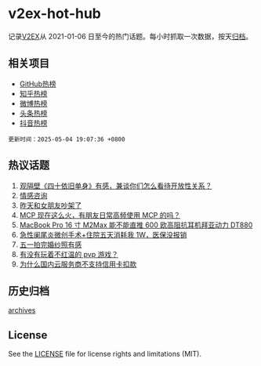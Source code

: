 # v2ex-hot-hub

 记录[V2EX](https://www.v2ex.com/)从 2021-01-06 日至今的热门话题。每小时抓取一次数据，按天[归档](archives)。
 
 ## 相关项目

- [GitHub热榜](https://github.com/snaildev/github-hot-hub)
- [知乎热榜](https://github.com/snaildev/zhihu-hot-hub)
- [微博热榜](https://github.com/snaildev/weibo-hot-hub)
- [头条热榜](https://github.com/snaildev/toutiao-hot-hub)
- [抖音热榜](https://github.com/snaildev/douyin-hot-hub)


 `更新时间：2025-05-04 19:07:36 +0800`

## 热议话题

1. [观隔壁《四十依旧单身》有感，兼谈你们怎么看待开放性关系？](https://www.v2ex.com/t/1129534)
1. [情感咨询](https://www.v2ex.com/t/1129575)
1. [昨天和女朋友吵架了](https://www.v2ex.com/t/1129597)
1. [MCP 现在这么火，有朋友日常高频使用 MCP 的吗？](https://www.v2ex.com/t/1129545)
1. [MacBook Pro 16 寸 M2Max 能不能直推 600 欧高阻抗耳机拜亚动力 DT880](https://www.v2ex.com/t/1129567)
1. [急性阑尾炎微创手术+住院五天消耗我 1W，医保没报销](https://www.v2ex.com/t/1129573)
1. [五一拍完婚纱照有感](https://www.v2ex.com/t/1129587)
1. [有没有玩着不红温的 pvp 游戏？](https://www.v2ex.com/t/1129607)
1. [为什么国内云服务商不支持信用卡扣款](https://www.v2ex.com/t/1129539)

## 历史归档

[archives](archives)

## License

See the [LICENSE](LICENSE) file for license rights and limitations (MIT).
